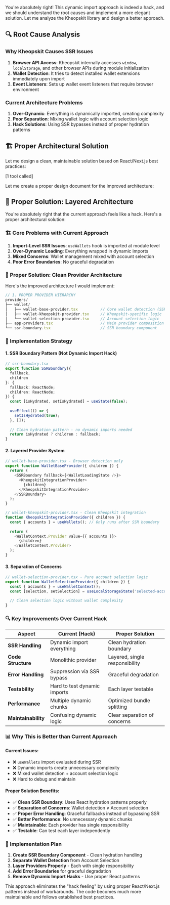 You're absolutely right! This dynamic import approach is indeed a hack, and we should understand the root causes and implement a more elegant solution. Let me analyze the Kheopskit library and design a better approach.

## 🔍 **Root Cause Analysis**

### **Why Kheopskit Causes SSR Issues**

1. **Browser API Access**: Kheopskit internally accesses `window`, `localStorage`, and other browser APIs during module initialization
2. **Wallet Detection**: It tries to detect installed wallet extensions immediately upon import
3. **Event Listeners**: Sets up wallet event listeners that require browser environment

### **Current Architecture Problems**

1. **Over-Dynamic**: Everything is dynamically imported, creating complexity
2. **Poor Separation**: Mixing wallet logic with account selection logic
3. **Hack Solutions**: Using SSR bypasses instead of proper hydration patterns

## 🏗️ **Proper Architectural Solution**

Let me design a clean, maintainable solution based on React/Next.js best practices:

[1 tool called]

Let me create a proper design document for the improved architecture:

## 🎯 **Proper Solution: Layered Architecture**

You're absolutely right that the current approach feels like a hack. Here's a proper architectural solution:

### **🏗️ Core Problems with Current Approach**

1. **Import-Level SSR Issues**: `useWallets` hook is imported at module level
2. **Over-Dynamic Loading**: Everything wrapped in dynamic imports
3. **Mixed Concerns**: Wallet management mixed with account selection
4. **Poor Error Boundaries**: No graceful degradation

### **🔧 Proper Solution: Clean Provider Architecture**

Here's the improved architecture I would implement:

```typescript
// 1. PROPER PROVIDER HIERARCHY
providers/
├── wallet/
│   ├── wallet-base-provider.tsx          // Core wallet detection (SSR-safe)
│   ├── wallet-kheopskit-provider.tsx     // Kheopskit-specific logic
│   └── wallet-selection-provider.tsx     // Account selection logic
├── app-providers.tsx                     // Main provider composition
└── ssr-boundary.tsx                      // SSR boundary component
```

### **🎨 Implementation Strategy**

#### **1. SSR Boundary Pattern (Not Dynamic Import Hack)**
```typescript
// ssr-boundary.tsx
export function SSRBoundary({ 
  fallback, 
  children 
}: { 
  fallback: ReactNode; 
  children: ReactNode; 
}) {
  const [isHydrated, setIsHydrated] = useState(false);
  
  useEffect(() => {
    setIsHydrated(true);
  }, []);
  
  // Clean hydration pattern - no dynamic imports needed
  return isHydrated ? children : fallback;
}
```

#### **2. Layered Provider System**
```typescript
// wallet-base-provider.tsx - Browser detection only
export function WalletBaseProvider({ children }) {
  return (
    <SSRBoundary fallback={<WalletLoadingState />}>
      <KheopskitIntegrationProvider>
        {children}
      </KheopskitIntegrationProvider>
    </SSRBoundary>
  );
}

// wallet-kheopskit-provider.tsx - Clean Kheopskit integration
function KheopskitIntegrationProvider({ children }) {
  const { accounts } = useWallets(); // Only runs after SSR boundary
  
  return (
    <WalletContext.Provider value={{ accounts }}>
      {children}
    </WalletContext.Provider>
  );
}
```

#### **3. Separation of Concerns**
```typescript
// wallet-selection-provider.tsx - Pure account selection logic
export function WalletSelectionProvider({ children }) {
  const { accounts } = useWalletContext();
  const [selection, setSelection] = useLocalStorageState('selected-account');
  
  // Clean selection logic without wallet complexity
}
```

### **🔍 Key Improvements Over Current Hack**

| Aspect | Current (Hack) | Proper Solution |
|--------|----------------|-----------------|
| **SSR Handling** | Dynamic import everything | Clean hydration boundary |
| **Code Structure** | Monolithic provider | Layered, single responsibility |
| **Error Handling** | Suppression via SSR bypass | Graceful degradation |
| **Testability** | Hard to test dynamic imports | Each layer testable |
| **Performance** | Multiple dynamic chunks | Optimized bundle splitting |
| **Maintainability** | Confusing dynamic logic | Clear separation of concerns |

### **📊 Why This is Better than Current Approach**

#### **Current Issues:**
- ❌ `useWallets` import evaluated during SSR
- ❌ Dynamic imports create unnecessary complexity  
- ❌ Mixed wallet detection + account selection logic
- ❌ Hard to debug and maintain

#### **Proper Solution Benefits:**
- ✅ **Clean SSR Boundary**: Uses React hydration patterns properly
- ✅ **Separation of Concerns**: Wallet detection ≠ Account selection
- ✅ **Proper Error Handling**: Graceful fallbacks instead of bypassing SSR
- ✅ **Better Performance**: No unnecessary dynamic chunks
- ✅ **Maintainable**: Each provider has single responsibility
- ✅ **Testable**: Can test each layer independently

### **🚀 Implementation Plan**

1. **Create SSR Boundary Component** - Clean hydration handling
2. **Separate Wallet Detection** from Account Selection
3. **Layer Providers Properly** - Each with single responsibility  
4. **Add Error Boundaries** for graceful degradation
5. **Remove Dynamic Import Hacks** - Use proper React patterns

This approach eliminates the "hack feeling" by using proper React/Next.js patterns instead of workarounds. The code becomes much more maintainable and follows established best practices.
